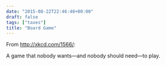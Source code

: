 ```yaml
---
date: "2015-08-22T22:46:48+00:00"
draft: false
tags: ["taxes"]
title: "Board Game"
---
```

From http://xkcd.com/1566/:

A game that nobody wants—and nobody should need—to play.
